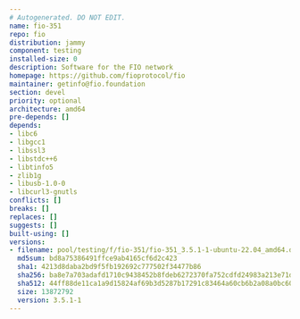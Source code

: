 ```yaml
---
# Autogenerated. DO NOT EDIT.
name: fio-351
repo: fio
distribution: jammy
component: testing
installed-size: 0
description: Software for the FIO network
homepage: https://github.com/fioprotocol/fio
maintainer: getinfo@fio.foundation
section: devel
priority: optional
architecture: amd64
pre-depends: []
depends:
- libc6
- libgcc1
- libssl3
- libstdc++6
- libtinfo5
- zlib1g
- libusb-1.0-0
- libcurl3-gnutls
conflicts: []
breaks: []
replaces: []
suggests: []
built-using: []
versions:
- filename: pool/testing/f/fio-351/fio-351_3.5.1-1-ubuntu-22.04_amd64.deb
  md5sum: bd8a75386491ffce9ab4165cf6d2c423
  sha1: 4213d8daba2bd9f5fb192692c777502f34477b86
  sha256: ba8e7a703adafd1710c9438452b8fdeb6272370fa752cdfd24983a213e71de8f
  sha512: 44ff88de11ca1a9d15824af69b3d5287b17291c83464a60cb6b2a08a0bc60c8b8043a9585c7952e0de2efd4e9c452b9deae23246b1aa0f48061ebb0249525be9
  size: 13872792
  version: 3.5.1-1
---
```

